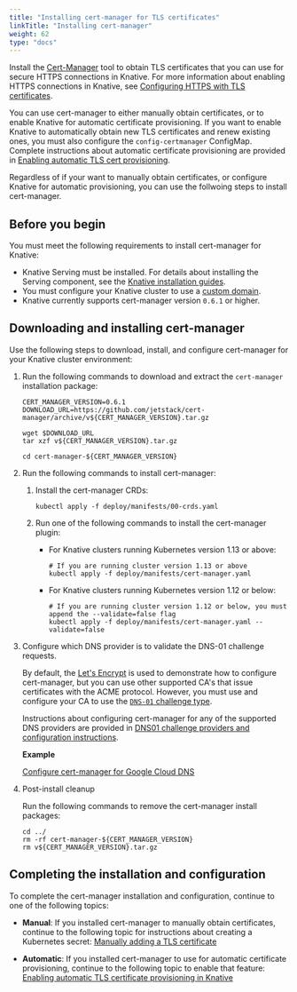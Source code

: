 ```yaml
---
title: "Installing cert-manager for TLS certificates"
linkTitle: "Installing cert-manager"
weight: 62
type: "docs"
---
```


Install the  [Cert-Manager](https://github.com/jetstack/cert-manager) tool to obtain TLS 
certificates that you can use for secure HTTPS connections in Knative. For more information 
about enabling HTTPS connections in Knative, see 
[Configuring HTTPS with TLS certificates](./using-an-ssl-cert.md).

You can use cert-manager to either manually obtain certificates, or to enable Knative for 
automatic certificate provisioning. If you want to enable Knative to automatically obtain
new TLS certificates and renew existing ones, you must also configure the `config-certmanager` 
ConfigMap. Complete instructions about automatic certificate provisioning are provided in 
[Enabling automatic TLS cert provisioning](./using-auto-tls.md).

Regardless of if your want to manually obtain certificates, or configure Knative for automatic
provisioning, you can use the follwoing steps to install cert-manager.

## Before you begin

You must meet the following requirements to install cert-manager for Knative:

- Knative Serving must be installed. For details about installing the Serving
  component, see the [Knative installation guides](../install/).
- You must configure your Knative cluster to use a
  [custom domain](./using-a-custom-domain.md).
- Knative currently supports cert-manager version `0.6.1` or higher.

## Downloading and installing cert-manager

Use the following steps to download, install, and configure cert-manager for your Knative cluster
environment:

1. Run the following commands to download and extract the `cert-manager` installation package:

    ```shell
    CERT_MANAGER_VERSION=0.6.1
    DOWNLOAD_URL=https://github.com/jetstack/cert-manager/archive/v${CERT_MANAGER_VERSION}.tar.gz

    wget $DOWNLOAD_URL
    tar xzf v${CERT_MANAGER_VERSION}.tar.gz

    cd cert-manager-${CERT_MANAGER_VERSION} 
    ```

1. Run the following commands to install cert-manager:

    1. Install the cert-manager CRDs:

       ```shell
       kubectl apply -f deploy/manifests/00-crds.yaml
       ```

    1. Run one of the following commands to install the cert-manager plugin:

       - For Knative clusters running Kubernetes version 1.13 or above:

          ```shell
          # If you are running cluster version 1.13 or above
          kubectl apply -f deploy/manifests/cert-manager.yaml
          ```

        - For Knative clusters running Kubernetes version 1.12 or below:

          ```shell
          # If you are running cluster version 1.12 or below, you must append the --validate=false flag
          kubectl apply -f deploy/manifests/cert-manager.yaml --validate=false
          ```

1. Configure which DNS provider is to validate the DNS-01 challenge requests.

    By default, the [Let's Encrypt](https://letsencrypt.org) is used to
    demonstrate how to configure cert-manager, but you can use other supported CA's 
    that issue certificates with the ACME protocol. However, you
    must use and configure your CA to use the
    [`DNS-01` challenge type](https://letsencrypt.org/docs/challenge-types/#dns-01-challenge).

    Instructions about configuring cert-manager for any of the supported DNS providers are provided in
    [DNS01 challenge providers and configuration instructions](https://docs.cert-manager.io/en/latest/tasks/acme/configuring-dns01/index.html#supported-dns01-providers).

    **Example**

    [Configure cert-manager for Google Cloud DNS](./using-auto-tls.md#Set-up-DNS-challenge-Provider)

1. Post-install cleanup

    Run the following commands to remove the cert-manager install packages:

    ```shell
    cd ../
    rm -rf cert-manager-${CERT_MANAGER_VERSION}
    rm v${CERT_MANAGER_VERSION}.tar.gz
    ```

## Completing the installation and configuration

To complete the cert-manager installation and configuration, continue to one of the following topics:

- **Manual**: If you installed cert-manager to manually obtain certificates, continue to the following topic
  for instructions about creating a Kubernetes secret: [Manually adding a TLS certificate](./using-an-ssl-cert.md#manually-adding-a-tls-certificate) 
  
- **Automatic**: If you installed cert-manager to use for automatic certificate provisioning, continue to the following topic
  to enable that feature: [Enabling automatic TLS certificate provisioning in Knative](./using-auto-tls.md)

